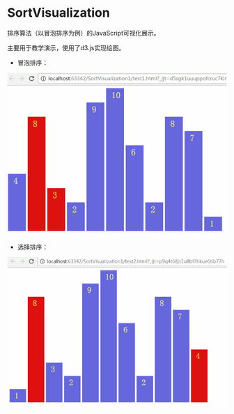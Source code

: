 # SortVisualization
排序算法（以冒泡排序为例）的JavaScript可视化展示。

主要用于教学演示，使用了d3.js实现绘图。

- 冒泡排序：

![演示](https://github.com/mikemelon/SortVisualization/blob/master/screenshots/demo.2s.gif)

- 选择排序：

![演示](https://github.com/mikemelon/SortVisualization/blob/master/screenshots/selectDemo.1s.gif)
